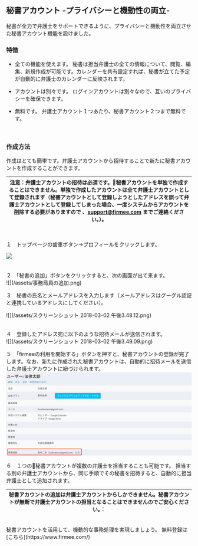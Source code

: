 ## 秘書アカウント -プライバシーと機動性の両立-

秘書が全力で弁護士をサポートできるように、プライバシーと機動性を両立させた秘書アカウント機能を設けました。

### 特徴
- 全ての機能を使えます。
秘書は担当弁護士の全ての情報について、閲覧、編集、新規作成が可能です。カレンダーを共有設定すれば、秘書が立てた予定が自動的に弁護士のカレンダーに反映されます。

- アカウントは別々です。
ログインアカウントは別々なので、互いのプライバシーを確保できます。
 
- 無料です。
弁護士アカウント１つあたり、秘書アカウント２つまで無料です。
<br>

### 作成方法
作成はとても簡単です。弁護士アカウントから招待することで新たに秘書アカウントを作成することができます。<br>

|注意：弁護士アカウントの招待は必須です。秘書アカウントを単独で作成することはできません。単独で作成したアカウントは全て弁護士アカウントとして登録されます（秘書アカウントとして登録しようとしたアドレスを誤って弁護士アカウントとして登録してしまった場合、一度システムからアカウントを削除する必要がありますので 、support@firmee.com までご連絡ください。）。
|:-:|


<br>

１　トップページの歯車ボタン→プロフィールをクリックします。

![](/assets/プロフィールボタン.png)

<br>
２　「秘書の追加」ボタンをクリックすると、次の画面が出て来ます。
<br>
![](/assets/事務局員の追加.png)
<br>


３　秘書の氏名とメールアドレスを入力します（メールアドレスはグーグル認証と連携しているアドレスにしてください）。<br>

![](/assets/スクリーンショット 2018-03-02 午後3.48.12.png)

<br>
４　登録したアドレス宛に以下のような招待メールが送信されます。
<br>
![](/assets/スクリーンショット 2018-03-02 午後3.49.09.png)
<br>

５　「firmeeの利用を開始する」ボタンを押すと、秘書アカウントの登録が完了します。なお、新たに作成された秘書アカウントは、自動的に招待メールを送信した弁護士アカウントに紐づけられます。
<br>
![](/assets/事務局員の表示.png)
<br>

６　１つの秘書アカウントが複数の弁護士を担当することも可能です。
担当する別の弁護士アカウントから、同じ手順でその秘書を招待すると、自動的に担当弁護士として追加されます。

|秘書アカウントの追加は弁護士アカウントからしかできません。秘書アカウントが無断で弁護士アカウントの担当となることはできませんのでご安心ください。：
|:-:|






<br>
秘書アカウントを活用して、機動的な事務処理を実現しましょう。
無料登録は[こちら](https://www.firmee.com/)